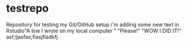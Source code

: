 # testrepo
Repository for testing my Git/GitHub setup
i'm adding some new text in Rstudio"A line I wrote on my local computer  " 
"Please!" 
"WOW I DID IT!" 
asf;ljasfas;flasjfladkfj